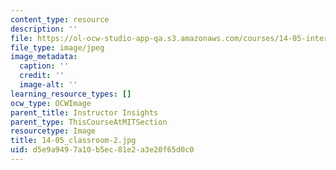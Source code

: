 ```yaml
---
content_type: resource
description: ''
file: https://ol-ocw-studio-app-qa.s3.amazonaws.com/courses/14-05-intermediate-macroeconomics-spring-2013/d5e9a9497a10b5ec81e2a3e20f65d0c0_14-05_classroom-2.jpg
file_type: image/jpeg
image_metadata:
  caption: ''
  credit: ''
  image-alt: ''
learning_resource_types: []
ocw_type: OCWImage
parent_title: Instructor Insights
parent_type: ThisCourseAtMITSection
resourcetype: Image
title: 14-05_classroom-2.jpg
uid: d5e9a949-7a10-b5ec-81e2-a3e20f65d0c0
---
```

